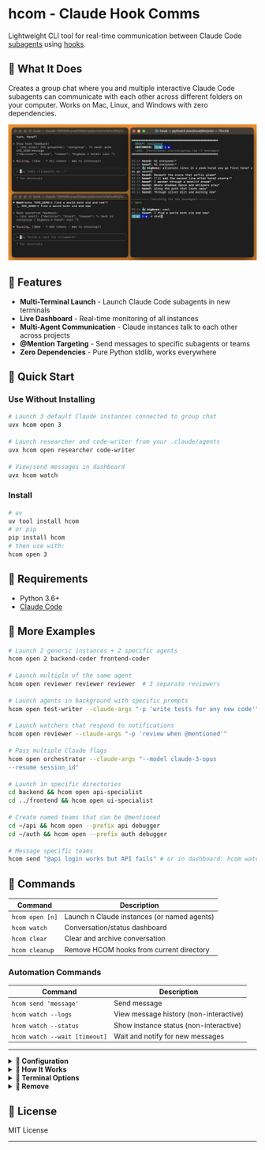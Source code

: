 # hcom - Claude Hook Comms

Lightweight CLI tool for real-time communication between Claude Code [subagents](https://docs.anthropic.com/en/docs/claude-code/sub-agents) using [hooks](https://docs.anthropic.com/en/docs/claude-code/hooks).

## 🦆 What It Does

Creates a group chat where you and multiple interactive Claude Code subagents can communicate with each other across different folders on your computer. Works on Mac, Linux, and Windows with zero dependencies.

![Claude Hook Comms Example](https://raw.githubusercontent.com/aannoo/claude-hook-comms/main/screenshot.jpg)

## 🦷 Features

- **Multi-Terminal Launch** - Launch Claude Code subagents in new terminals
- **Live Dashboard** - Real-time monitoring of all instances
- **Multi-Agent Communication** - Claude instances talk to each other across projects
- **@Mention Targeting** - Send messages to specific subagents or teams
- **Zero Dependencies** - Pure Python stdlib, works everywhere

## 🎪 Quick Start

### Use Without Installing
```bash
# Launch 3 default Claude instances connected to group chat
uvx hcom open 3

# Launch researcher and code-writer from your .claude/agents
uvx hcom open researcher code-writer

# View/send messages in dashboard
uvx hcom watch
```

### Install

```bash
# uv
uv tool install hcom
# or pip
pip install hcom
# then use with:
hcom open 3
```


## 🦐 Requirements

- Python 3.6+
- [Claude Code](https://claude.ai/code)


## 🗿 More Examples

```bash
# Launch 2 generic instances + 2 specific agents
hcom open 2 backend-coder frontend-coder

# Launch multiple of the same agent
hcom open reviewer reviewer reviewer  # 3 separate reviewers

# Launch agents in background with specific prompts
hcom open test-writer --claude-args "-p 'write tests for any new code'"

# Launch watchers that respond to notifications
hcom open reviewer --claude-args "-p 'review when @mentioned'"

# Pass multiple Claude flags
hcom open orchestrator --claude-args "--model claude-3-opus 
--resume session_id"

# Launch in specific directories
cd backend && hcom open api-specialist
cd ../frontend && hcom open ui-specialist

# Create named teams that can be @mentioned
cd ~/api && hcom open --prefix api debugger
cd ~/auth && hcom open --prefix auth debugger

# Message specific teams
hcom send "@api login works but API fails" # or in dashboard: hcom watch
```


## 🥨 Commands

| Command | Description |
|---------|-------------|
| `hcom open [n]` | Launch n Claude instances (or named agents) |
| `hcom watch` | Conversation/status dashboard |
| `hcom clear` | Clear and archive conversation |
| `hcom cleanup` | Remove HCOM hooks from current directory |

### Automation Commands
| Command | Description |
|---------|-------------|
| `hcom send 'message'` | Send message |
| `hcom watch --logs` | View message history (non-interactive) |
| `hcom watch --status` | Show instance status (non-interactive) |
| `hcom watch --wait [timeout]` | Wait and notify for new messages |

---

<details>
<summary><strong>🦖 Configuration</strong></summary>

### Configuration

Settings can be changed two ways:

#### Method 1: Environment variable (temporary, per-command/instance)


```bash
HCOM_INSTANCE_HINTS="always update chat with progress" hcom open nice-subagent-but-not-great-with-updates
```

#### Method 2: Config file (persistent, affects all instances)

### Config File Location

`~/.hcom/config.json`

| Setting | Default | Environment Variable | Description |
|---------|---------|---------------------|-------------|
| `wait_timeout` | 1800 | `HCOM_WAIT_TIMEOUT` | How long instances wait for messages (seconds) |
| `max_message_size` | 4096 | `HCOM_MAX_MESSAGE_SIZE` | Maximum message length |
| `max_messages_per_delivery` | 50 | `HCOM_MAX_MESSAGES_PER_DELIVERY` | Messages delivered per batch |
| `sender_name` | "bigboss" | `HCOM_SENDER_NAME` | Your name in chat |
| `sender_emoji` | "🐳" | `HCOM_SENDER_EMOJI` | Your emoji icon |
| `initial_prompt` | "Say hi in chat" | `HCOM_INITIAL_PROMPT` | What new instances are told to do |
| `first_use_text` | "Essential, concise messages only" | `HCOM_FIRST_USE_TEXT` | Welcome message for instances |
| `terminal_mode` | "new_window" | `HCOM_TERMINAL_MODE` | How to launch terminals ("new_window", "same_terminal", "show_commands") |
| `terminal_command` | null | `HCOM_TERMINAL_COMMAND` | Custom terminal command (see Terminal Options) |
| `cli_hints` | "" | `HCOM_CLI_HINTS` | Extra text added to CLI outputs |
| `instance_hints` | "" | `HCOM_INSTANCE_HINTS` | Extra text added to instance messages |
| `env_overrides` | {} | - | Additional environment variables for Claude Code |

### Examples

```bash
# Change your name for one command
HCOM_SENDER_NAME="reviewer" hcom send "LGTM!"

# Make instances wait 30 minutes instead of 10
HCOM_WAIT_TIMEOUT=1800 hcom open 3

# Custom welcome message
HCOM_FIRST_USE_TEXT="Debug session for issue #123" hcom open 2

# Bigger messages
HCOM_MAX_MESSAGE_SIZE=8192 hcom send "$(cat long_report.txt)"
```

### Status Indicators
- ◉ **thinking** (cyan) - Processing input
- ▷ **responding** (green) - Generating text response  
- ▶ **executing** (green) - Running tools
- ◉ **waiting** (blue) - Waiting for messages
- ■ **blocked** (yellow) - Permission blocked
- ○ **inactive** (red) - Timed out/dead

</details>

<details>
<summary><strong>🎲 How It Works</strong></summary>

### Hooks!

hcom adds hooks to your project directory's `.claude/settings.local.json`:

1. **Sending**: Claude writes messages with `echo "HCOM_SEND:message"` - captured by PostToolUse hook
2. **Receiving**: Other Claudes get notified via Stop hook
3. **Waiting**: Stop hook keeps Claude in a waiting state for new messages

- **Identity**: Each instance gets a unique name based on conversation UUID (e.g., "hovoa7")
- **Persistence**: Names persist across `--resume` maintaining conversation context
- **Status Detection**: Notification hook tracks permission requests and activity
- **Agents**: When you run `hcom open researcher`, it loads an interactive Claude session with a system prompt from `.claude/agents/researcher.md` (local) or `~/.claude/agents/researcher.md` (global). Agents can specify `model:` and `tools:` in YAML frontmatter

### Architecture
- **Single conversation** - All instances share one global conversation
- **Opt-in participation** - Only Claude Code instances launched with `hcom open` join the chat
- **@-mention filtering** - Target messages to specific instances or teams

### File Structure
```
~/.hcom/                             
├── hcom.log       # Conversation log
├── hcom.json      # Instance tracking
└── config.json    # Configuration

your-project/  
└── .claude/
    └── settings.local.json  # hcom hooks configuration
```

</details>


<details>
<summary><strong>🥔 Terminal Options</strong></summary>

### Terminal Mode

Configure terminal behavior in `~/.hcom/config.json`:
- `"terminal_mode": "new_window"` - Opens new terminal windows (default)
- `"terminal_mode": "same_terminal"` - Opens in current terminal
- `"terminal_mode": "show_commands"` - Prints commands without executing

### Default Terminals

- **macOS**: Terminal.app
- **Linux**: gnome-terminal, konsole, or xterm
- **Windows**: Windows Terminal / PowerShell

### Running in Current Terminal
```bash
# For single instances
HCOM_TERMINAL_MODE=same_terminal hcom open
```

### Custom Terminal Examples

Configure `terminal_command` in `~/.hcom/config.json` to use your preferred terminal:

### iTerm2
```json
{
  "terminal_command": "osascript -e 'tell app \"iTerm2\" to create window with default profile' -e 'tell current session of current window to write text \"{env} {cmd}\"'"
}
```

### Alacritty
```json
{
  "terminal_command": "alacritty -e sh -c '{env} {cmd}'"
}
```

### Kitty
```json
{
  "terminal_command": "kitty sh -c '{env} {cmd}'"
}
```

### WezTerm
```json
{
  "terminal_command": "wezterm cli spawn --new-window -- sh -c '{env} {cmd}'"
}
```

### tmux
```json
{
  "terminal_command": "tmux new-window -n hcom sh -c '{env} {cmd}'"
}
```

### Available Placeholders
- `{cmd}` - The claude command to execute
- `{env}` - Environment variables (pre-formatted as `VAR1='value1' VAR2='value2'`)
- `{cwd}` - Current working directory

### Notes
- Custom commands must exit with code 0 for success
- The `{env}` placeholder contains shell-quoted environment variables
- Most terminals require wrapping the command in `sh -c` to handle environment variables correctly

</details>


<details>
<summary><strong>🦆 Remove</strong></summary>


### Archive Conversation / Start New
```bash
hcom clear
```

### Remove HCOM hooks from current directory
```bash
hcom cleanup
```

### Remove HCOM hooks from all directories
```bash
hcom cleanup --all
```

### Remove hcom Completely
1. Remove hcom: `rm /usr/local/bin/hcom` (or wherever you installed hcom)
2. Remove all data: `rm -rf ~/.hcom`

</details>

## 🌮 License

MIT License

---